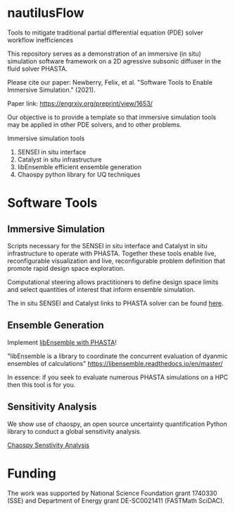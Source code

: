 # nautilusFlow
Tools to mitigate traditional partial differential equation (PDE) solver workflow inefficiences 

This repository serves as a demonstration of an immersive (in situ) simulation software framework on a 2D agressive subsonic diffuser in the fluid solver PHASTA. 

Please cite our paper: Newberry, Felix, et al. "Software Tools to Enable Immersive Simulation." (2021).

Paper link: https://engrxiv.org/preprint/view/1653/

Our objective is to provide a template so that immersive simulation tools may be applied in other PDE solvers, and to other problems. 

Immersive simulation tools
1. SENSEI in situ interface
2. Catalyst in situ infrastructure
3. libEnsemble efficient ensemble generation
4. Chaospy python library for UQ techniques

# Software Tools 

## Immersive Simulation

Scripts necessary for the SENSEI in situ interface and Catalyst in situ infrastructure to operate with PHASTA. Together these tools enable live, reconfigurable visualization and live, reconfigurable problem definition that promote rapid design space exploration. 

Computational steering allows practitioners to define design space limits and select quantities of interest that inform ensemble simulation. 

The in situ SENSEI and Catalyst links to PHASTA solver can be found [here](senseiCatalystInSitu).

## Ensemble Generation

Implement [libEnsemble with PHASTA](ensembleGeneration)!
  
"libEnsemble is a library to coordinate the concurrent evaluation of dyanmic ensembles of calculations" https://libensemble.readthedocs.io/en/master/
 
In essence: if you seek to evaluate numerous PHASTA simulations on a HPC then this tool is for you.

## Sensitivity Analysis

We show use of chaospy, an open source uncertainty quantification Python library to conduct a global sensitivity analysis. 

[Chaospy Senstivity Analysis](sensitivityAnalysis)

# Funding

The work was supported by National Science Foundation grant 1740330 (SSE) and Department of Energy grant  DE-SC0021411 (FASTMath SciDAC).
